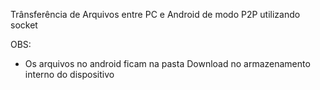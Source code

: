 Trânsferência de Arquivos entre PC e Android de modo P2P utilizando socket

OBS: 
<ul>
  <li>Os arquivos no android ficam na pasta Download no armazenamento interno do dispositivo</li>
</ul>
